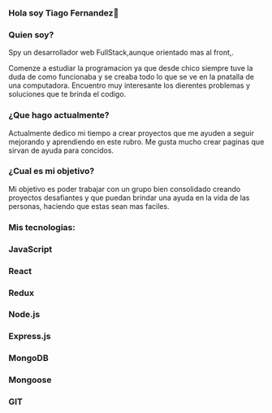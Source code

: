 ### Hola soy Tiago Fernandez👋


 ### Quien soy?

Spy un desarrollador web FullStack,aunque orientado mas al front,.

Comenze a estudiar la programacion ya que desde chico siempre tuve la duda de como funcionaba y se creaba todo lo que se ve en la pnatalla de una computadora. Encuentro muy
interesante los dierentes problemas y soluciones que te brinda el codigo.

### ¿Que hago actualmente?

Actualmente dedico mi tiempo a crear proyectos que me ayuden a seguir mejorando y aprendiendo en este rubro. Me gusta mucho crear paginas que sirvan de ayuda para concidos.

### ¿Cual es mi objetivo?

Mi objetivo es poder trabajar con un grupo bien consolidado creando proyectos desafiantes y que puedan brindar una ayuda en la vida de las personas,
haciendo que estas sean mas faciles.

### Mis tecnologias:

### JavaScript
### React
### Redux
### Node.js
### Express.js
### MongoDB
### Mongoose
### GIT
